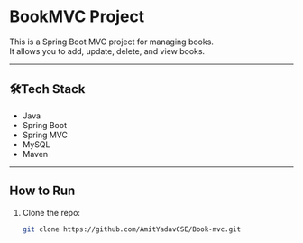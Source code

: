 # BookMVC Project

This is a Spring Boot MVC project for managing books.  
It allows you to add, update, delete, and view books.  

---

## 🛠Tech Stack
- Java  
- Spring Boot  
- Spring MVC  
- MySQL  
- Maven  

---

##  How to Run
1. Clone the repo:
   ```bash
   git clone https://github.com/AmitYadavCSE/Book-mvc.git

